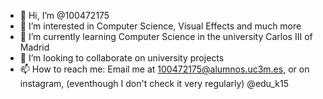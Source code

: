 - 👋 Hi, I’m @100472175
- 👀 I’m interested in Computer Science, Visual Effects and much more
- 🌱 I’m currently learning Computer Science in the university Carlos III of Madrid
- 💞️ I’m looking to collaborate on university projects
- 📫 How to reach me: Email me at 100472175@alumnos.uc3m.es, or on instagram, (eventhough I don't check it very regularly) @edu_k15

<!---
100472175/100472175 is a ✨ special ✨ repository because its `README.md` (this file) appears on your GitHub profile.
You can click the Preview link to take a look at your changes.
--->
